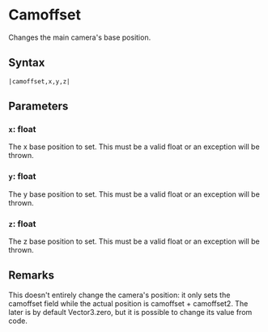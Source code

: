# Camoffset

Changes the main camera's base position.

## Syntax

````
|camoffset,x,y,z|
````

## Parameters

### `x`: float

The x base position to set. This must be a valid float or an exception will be thrown.

### `y`: float

The y base position to set. This must be a valid float or an exception will be thrown.

### `z`: float

The z base position to set. This must be a valid float or an exception will be thrown.

## Remarks

This doesn't entirely change the camera's position: it only sets the camoffset field while the actual position is camoffset + camoffset2. The later is by default Vector3.zero, but it is possible to change its value from code.
